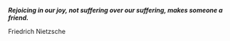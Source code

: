 _**Rejoicing in our joy, not suffering over our suffering, makes someone a friend.**_

Friedrich Nietzsche